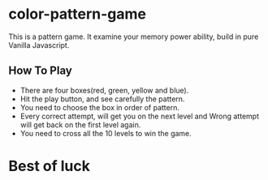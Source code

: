 # color-pattern-game

This is a pattern game. It examine your memory power ability, build in pure Vanilla Javascript.

## How To Play

* There are four boxes(red, green, yellow and blue).
* Hit the play button, and see carefully the pattern.
* You need to choose the box in order of pattern.
* Every correct attempt, will get you on the next level and Wrong attempt will get back on the first level again.
* You need to cross all the 10 levels to win the game.

# Best of luck